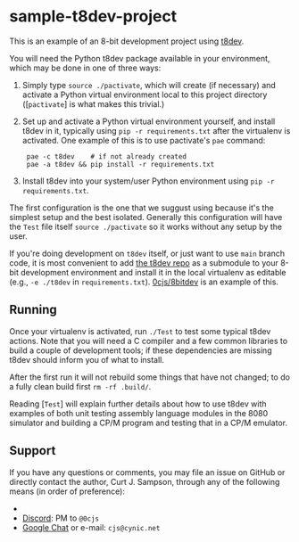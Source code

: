 sample-t8dev-project
====================

This is an example of an 8-bit development project using [t8dev].

You will need the Python t8dev package available in your environment,
which may be done in one of three ways:

1. Simply type `source ./pactivate`, which will create (if necessary) and
   activate a Python virtual environment local to this project directory
   ([`pactivate`] is what makes this trivial.)

2. Set up and activate a Python virtual environment yourself, and install
   t8dev in it, typically using `pip -r requirements.txt` after the
   virtualenv is activated. One example of this is to use pactivate's
   `pae` command:

        pae -c t8dev    # if not already created
        pae -a t8dev && pip install -r requirements.txt

3. Install t8dev into your system/user Python environment using
  `pip -r requirements.txt`.

The first configuration is the one that we suggust using because it's the
simplest setup and the best isolated. Generally this configuration will
have the `Test` file itself `source ./pactivate` so it works without any
setup by the user.

If you're doing development on `t8dev` itself, or just want to use `main`
branch code, it is most convenient to add [the t8dev repo][t8dev] as a
submodule to your 8-bit development environment and install it in the local
virtualenv as editable (e.g., `-e ./t8dev` in `requirements.txt`).
[0cjs/8bitdev] is an example of this.


Running
-------

Once your virtualenv is activated, run `./Test` to test some typical t8dev
actions. Note that you will need a C compiler and a few common libraries to
build a couple of development tools; if these dependencies are missing
t8dev should inform you of what to install.

After the first run it will not rebuild some things that have not changed;
to do a fully clean build first `rm -rf .build/`.

Reading [`Test`] will explain further details about how to use t8dev with
examples of both unit testing assembly language modules in the 8080
simulator and building a CP/M program and testing that in a CP/M emulator.


Support
-------

If you have any questions or comments, you may file an issue on GitHub or
directly contact the author, Curt J. Sampson, through any of the following
means (in order of preference):
- [Telegram]: `@cjs_cynic`
- [Discord]: PM to `@0cjs`
- [Google Chat] or e-mail: `cjs@cynic.net`



<!-------------------------------------------------------------------->
[0cjs/8bitdev]: https://github.com/0cjs/8bitdev
[pactivate]: https://github.com/cynic-net/pactivate
[t8dev]: https://github.com/mc68-net/t8dev

[Test]: ./Test

[Discord]: https://discord.com/
[Google Chat]: https://chat.google.com
[Telegram]: https://telegram.org/
